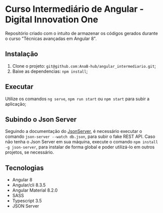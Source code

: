 # Curso Intermediário de Angular - Digital Innovation One

Repositório criado com o intuito de armazenar os códigos gerados durante o curso "Técnicas avançadas em Angular 8".

## Instalação

1. Clone o projeto: `git@github.com:AnaB-hub/angular_intermediario.git`;
2. Baixe as dependencias: `npm install`;

## Executar

Utilize os comandos `ng serve`, `npm run start` ou `npm start` para subir a aplicação;

## Subindo o Json Server

Seguindo a documentação do [JsonServer](https://github.com/typicode/json-server), é necessário executar o comando `json-server --watch db.json`, para subir o fake REST API. Caso não tenha o Json Server em sua máquina, execute o comando `npm install -g json-server`, para instalar de forma global e poder utilizá-lo em outros projetos, se necessário.

## Tecnologias

* Angular 8
* Angular/cli 8.3.5
* Angular Material 8.2.0
* SASS
* Typescript 3.5
* JSON Server
